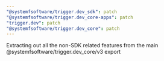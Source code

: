 ```yaml
---
"@systemfsoftware/trigger.dev_sdk": patch
"@systemfsoftware/trigger.dev_core-apps": patch
"trigger.dev": patch
"@systemfsoftware/trigger.dev_core": patch
---
```


Extracting out all the non-SDK related features from the main @systemfsoftware/trigger.dev_core/v3 export
